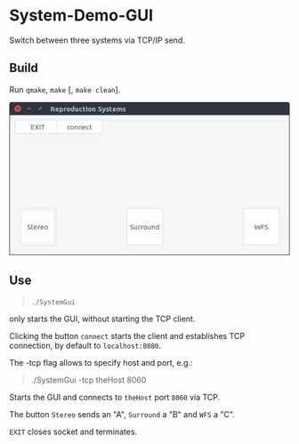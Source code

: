 # System-Demo-GUI
Switch between three systems via TCP/IP send.

Build
-----
Run `qmake`, `make` [, `make clean`].



![GUI](/images/screenshot.png)



Use
-----
>`./SystemGui`

only starts the GUI, without starting the TCP client.

Clicking the button `connect` starts the client and establishes TCP connection, by default to `localhost:8080`.

The -tcp flag allows to specify host and port, e.g.:
>./SystemGui -tcp theHost 8060

Starts the GUI and connects to `theHost` port `8060` via TCP.

The button `Stereo` sends an "A", `Surround` a "B" and `WFS` a "C".

`EXIT` closes socket and terminates.
